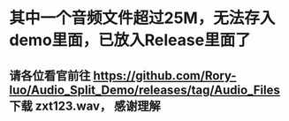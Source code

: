 # 其中一个音频文件超过25M，无法存入demo里面，已放入Release里面了


## 请各位看官前往 https://github.com/Rory-luo/Audio_Split_Demo/releases/tag/Audio_Files 下载 zxt123.wav， 感谢理解
